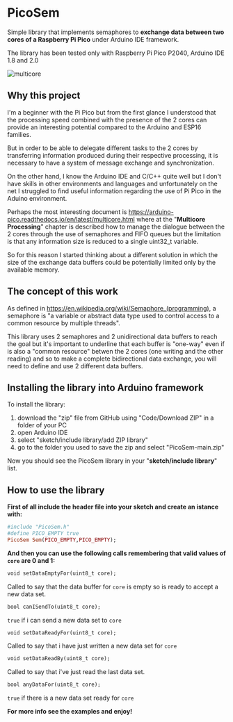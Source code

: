 # PicoSem
Simple library that implements semaphores to **exchange data between two cores of a Raspberry Pi Pico** under Arduino IDE framework.

The library has been tested only with Raspberry Pi Pico P2040,  Arduino IDE 1.8 and 2.0

![multicore](https://user-images.githubusercontent.com/94467184/227287932-86e3caef-43c6-4c5b-bab0-bbf243b89ef1.jpg)

## **Why this project**
I'm a beginner with the Pi Pico but from the first glance I understood that the processing speed combined with the presence of the 2 cores can provide an interesting potential compared to the Arduino and ESP16 families.

But in order to be able to delegate different tasks to the 2 cores by transferring information produced during their respective processing, it is necessary to have a system of message exchange and synchronization.

On the other hand, I know the Arduino IDE and C/C++ quite well but I don't have skills in other environments and languages and unfortunately on the net I struggled to find useful information regarding the use of Pi Pico in the Aduino environment.

Perhaps the most interesting document is https://arduino-pico.readthedocs.io/en/latest/multicore.html where at the "**Multicore Processing**" chapter is described how to manage the dialogue between the 2 cores through the use of semaphores and FIFO queues but the limitation is that any information size is reduced to a single uint32_t variable.

So for this reason I started thinking about a different solution in which the size of the exchange data buffers could be potentially limited only by the available memory.

## **The concept of this work**
As defined in https://en.wikipedia.org/wiki/Semaphore_(programming), a semaphore is "a variable or abstract data type used to control access to a common resource by multiple threads".

This library uses 2 semaphores and 2 unidirectional data buffers to reach the goal but it's important to underline that each buffer is "one-way" even if is also a "common resource" betwen the 2 cores (one writing and the other reading) and so to make a complete bidirectional data exchange, you will need to define and use 2 different data buffers.

## **Installing the library into Arduino framework**
To install the library:

1. download the "zip" file from GitHub using "Code/Download ZIP" in a folder of your PC
2. open Arduino IDE
3. select "sketch/include library/add ZIP library"
4. go to the folder you used to save the zip and select "PicoSem-main.zip"

Now you should see the PicoSem library in your "**sketch/include library**" list.

## **How to use the library**
**First of all include the header file into your sketch and create an istance with:**
```ruby
#include "PicoSem.h"
#define PICO_EMPTY true
PicoSem Sem(PICO_EMPTY,PICO_EMPTY);
```
**And then you can use the following calls remembering that valid values of `core` are 0 and 1:**
```ruby
void setDataEmptyFor(uint8_t core);
```
Called to say that the data buffer for `core` is empty so is ready to accept a new data set.
```ruby
bool canISendTo(uint8_t core);
```
`true` if i can send a new data set to `core`
```ruby
void setDataReadyFor(uint8_t core);
```
Called to say that i have just written a new data set for `core`
```ruby
void setDataReadBy(uint8_t core);
```
Called to say that i've just read the last data set.
```ruby
bool anyDataFor(uint8_t core);
```
`true` if there is a new data set ready for `core`

**For more info see the examples and enjoy!**
